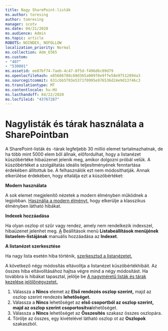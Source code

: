 ```yaml
---
title: Nagy SharePoint-listák
ms.author: toresing
author: tomresing
manager: scotv
ms.date: 04/21/2020
ms.audience: Admin
ms.topic: article
ROBOTS: NOINDEX, NOFOLLOW
localization_priority: Normal
ms.collection: Adm_O365
ms.custom:
- "407"
- "530001"
ms.assetid: ee07bf74-7aeb-4c47-8f5d-f496d6c09d79
ms.openlocfilehash: e85686788c60d365a00970e9ffe58e97512894a3
ms.sourcegitcommit: 631cbb5f03e5371f0995e976536d24e9d13746c3
ms.translationtype: MT
ms.contentlocale: hu-HU
ms.lasthandoff: 04/22/2020
ms.locfileid: "43767287"
---
```

# <a name="work-with-large-lists-and-libraries-in-sharepoint"></a>Nagylisták és tárak használata a SharePointban

A SharePoint-listák és -tárak legfeljebb 30 millió elemet tartalmazhatnak, de ha több mint 5000 elem ből állnak, előfordulhat, hogy a listanézet küszöbértéke hibaüzenet jelenik meg, amikor dolgozni próbál velük. A küszöbértéket a szolgáltatás ideális teljesítményének fenntartása érdekében állítottuk be. A felhasználók ezt nem módosíthatják. Annak elkerülése érdekében, hogy eltalálja ezt a küszöbértéket:

**Modern használata**

A sok elemet megjelenítő nézetek a modern élményben működnek a legjobban. [Használja a modern élményt,](https://support.office.com/article/66dac24b-4177-4775-bf50-3d267318caa9) hogy elkerülje a klasszikus élményben látható hibákat.

**Indexek hozzáadása**

Ha olyan oszlop ot szűr vagy rendez, amely nem rendelkezik indexszel, hibaüzenet jelenhet meg. [A](https://support.office.com/article/f3f00554-b7dc-44d1-a2ed-d477eac463b0) Beállítások menü **Listabeállítások menüjének listaelem-listájának** manuális hozzáadása az **Indexet**.

**A listanézet szerkesztése**

Ha nagy lista esetén hiba történik, [szerkesztsd a listanézetet.](https://support.office.com/article/15916903-e79a-423f-b4e2-02d37e1ff372)

A következő négy módosítás eltávolítja a listanézet küszöbértékhibáit. Az összes hiba eltávolításához hajtsa végre mind a négy módosítást. Ha továbbra is hibákat tapasztal, jelölje be [A nagyméretű listák és tárak kezelése jelölőnégyzetet.](https://support.office.com/article/B8588DAE-9387-48C2-9248-C24122F07C59)

1. Válassza a **Nincs** elemet az **Első rendezés oszlop szerint,** majd az oszlop szerint rendezés **lehetőséget.**
2. Válassza a **Nincs** lehetőséget az **első csoportból az oszlop szerint,** **majd az oszlop szerint csoportosítva**lehetőséget.
3. Válassza a **Nincs** lehetőséget az **Összesítés** szakasz összes oszlopára.
4. Törölje az összes, egy kivételével látható oszlop ot az **Oszlopok** szakaszból.

